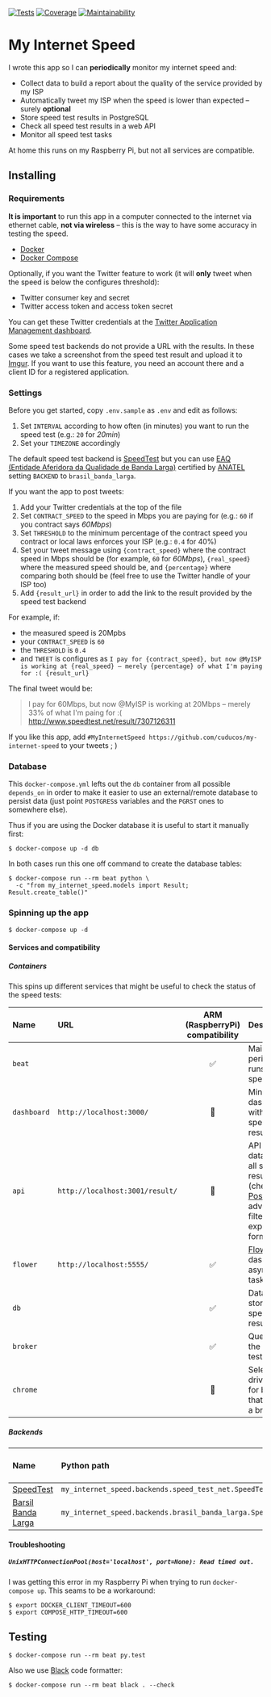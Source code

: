 [![Tests](https://img.shields.io/travis/cuducos/my-internet-speed.svg)](https://travis-ci.org/cuducos/my-internet-speed)
[![Coverage](https://img.shields.io/codeclimate/coverage/cuducos/my-internet-speed.svg)](https://codeclimate.com/github/cuducos/my-internet-speed)
[![Maintainability](https://img.shields.io/codeclimate/maintainability-percentage/cuducos/my-internet-speed.svg)](https://codeclimate.com/github/cuducos/my-internet-speed)

# My Internet Speed

I wrote this app so I can **periodically** monitor my internet speed and:

* Collect data to build a report about the quality of the service provided by
  my ISP
* Automatically tweet my ISP when the speed is lower than expected – surely
  **optional**
* Store speed test results in PostgreSQL
* Check all speed test results in a web API
* Monitor all speed test tasks

At home this runs on my Raspberry Pi, but not all services are compatible.

## Installing

### Requirements

**It is important** to run this app in a computer connected to the internet via
ethernet cable, **not via wireless** – this is the way to have some accuracy in
testing the speed.

* [Docker](https://docs.docker.com/install/)
* [Docker Compose](https://docs.docker.com/compose/install/)

Optionally, if you want the Twitter feature to work (it will **only** tweet
when the speed is below the configures threshold):

* Twitter consumer key and secret
* Twitter access token and access token secret

You can get these Twitter credentials at the [Twitter Application Management
dashboard](https://apps.twitter.com/).

Some speed test backends do not provide a URL with the results. In these cases
we take a screenshot from the speed test result and upload it to
[Imgur](https://imgur.com/). If you want to use this feature, you need an
account there and a client ID for a registered application.

### Settings

Before you get started, copy `.env.sample` as `.env` and edit as follows:

1. Set `INTERVAL` according to how often (in minutes) you want to run the speed
   test (e.g.: `20` for _20min_)
1. Set your `TIMEZONE` accordingly

The default speed test backend is [SpeedTest](https://speedtest.net) but you
can use
[EAQ (Entidade Aferidora da Qualidade de Banda Larga)](http://www.brasilbandalarga.com.br/)
certified by [ANATEL](https://www.anatel.gov.br/) setting `BACKEND` to
`brasil_banda_larga`.

If you want the app to post tweets:

1. Add your Twitter credentials at the top of the file
1. Set `CONTRACT_SPEED` to the speed in Mbps you are paying for (e.g.: `60` if
   you contract says _60Mbps_)
1. Set `THRESHOLD` to the minimum percentage of the contract speed you contract
   or local laws enforces your ISP (e.g.: `0.4` for 40%)
1. Set your tweet message using `{contract_speed}` where the contract speed in
   Mbps should be (for example, `60` for _60Mbps_), `{real_speed}` where the
   measured speed should be, and `{percentage}` where comparing both should be
   (feel free to use the Twitter handle of your ISP too)
1. Add `{result_url}` in order to add the link to the result provided by the
   speed test backend

For example, if:

* the measured speed is 20Mpbs
* your `CONTRACT_SPEED` is `60`
* the `THRESHOLD` is `0.4`
* and `TWEET` is configures as  `I pay for {contract_speed}, but now @MyISP is
  working at {real_speed} – merely {percentage} of what I'm paying for :(
  {result_url}`

The final tweet would be:

> I pay for 60Mbps, but now @MyISP is working at 20Mbps – merely 33% of what
> I'm paing for :( http://www.speedtest.net/result/7307126311

If you like this app, add `#MyInternetSpeed
https://github.com/cuducos/my-internet-speed` to your tweets ; )

### Database

This `docker-compose.yml` lefts out the `db` container from all possible
`depends_on` in order to make it easier to use an external/remote database to
persist data (just point `POSTGRES`s variables and the `PGRST` ones to
somewhere else).

Thus if you are using the Docker database it is useful to start it manually
first:

```console
$ docker-compose up -d db
```

In both cases run this one off command to create the database tables:

```console
$ docker-compose run --rm beat python \
  -c "from my_internet_speed.models import Result; Result.create_table()"
```

### Spinning up the app

```console
$ docker-compose up -d
```

#### Services and compatibility

##### Containers

This spins up different services that might be useful to check the status of
the speed tests:

| Name | URL |  ARM (RaspberryPi) compatibility | Description |
|:-----|:----|:--------------------------------:|:------------|
| `beat` | | ✅ | Main app that periodically runs the speed tests |
| `dashboard` | `http://localhost:3000/` | 🚫 | Minimalist dashboard with monthly speed test results |
| `api` | `http://localhost:3001/result/` | 🚫 | API to the database with all speed test results (check [Postgrest](https://postgrest.org/en/v5.0/api.html) for advanced filtering and exporting formats) |
| `flower` | `http://localhost:5555/` | ✅ | [Flower](https://flower.readthedocs.io/) dashboard for asynchronous tasks |
| `db` | | ✅ | Database to store the speed test results |
| `broker` | | ✅ | Queue to run the speed tests |
| `chrome` | | 🚫 | Selenium web driver used for backends that requires a browser |

##### Backends

| Name | Python path | ARM (RaspberryPi) compatibility |
|:-----|:------------|:-------------------------------:|
| [SpeedTest](https://speedtest.net/) | `my_internet_speed.backends.speed_test_net.SpeedTest` | ✅ |
| [Barsil Banda Larga](http://www.brasilbandalarga.com.br/) | `my_internet_speed.backends.brasil_banda_larga.SpeedTest` | 🚫 |

#### Troubleshooting

##### `UnixHTTPConnectionPool(host='localhost', port=None): Read timed out.`

I was getting this error in my Raspberry Pi when trying to run `docker-compose
up`. This seams to be a workaround:

```console
$ export DOCKER_CLIENT_TIMEOUT=600
$ export COMPOSE_HTTP_TIMEOUT=600
```

## Testing

```console
$ docker-compose run --rm beat py.test
```

Also we use [Black](https://github.com/ambv/black) code formatter:

```console
$ docker-compose run --rm beat black . --check
```